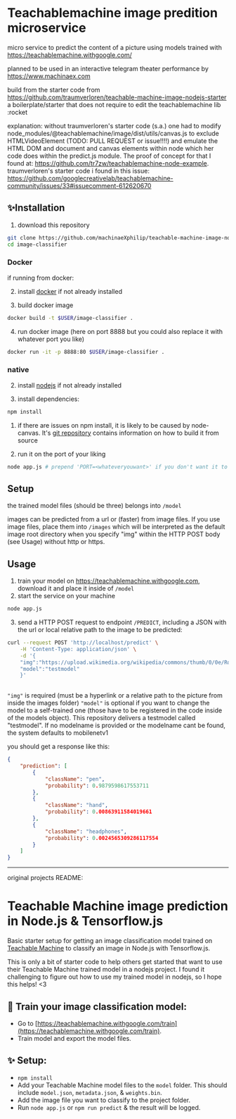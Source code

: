 # Teachablemachine image predition microservice

micro service to predict the content of a picture
using models trained with https://teachablemachine.withgoogle.com/

planned to be used in an interactive telegram theater performance by https://www.machinaex.com

build from the starter code from https://github.com/traumverloren/teachable-machine-image-nodejs-starter 
a boilerplate/starter that does not require to edit the teachablemachine lib :rocket

explanation: without traumverloren's starter code (s.a.) one had to modify node_modules/@teachablemachine/image/dist/utils/canvas.js to exclude HTMLVideoElement (TODO: PULL REQUEST or issue!!!!)
and emulate the HTML DOM and document and canvas elements within node which her code does within the predict.js module. The proof of concept for that I found at:
https://github.com/tr7zw/teachablemachine-node-example. traumverloren's starter code i found in this issue: 
https://github.com/googlecreativelab/teachablemachine-community/issues/33#issuecomment-612620670

## ✨Installation

1. download this repository
```sh
git clone https://github.com/machinaeXphilip/teachable-machine-image-nodejs-starter image-classifier;
cd image-classifier
```

### Docker
if running from docker:

2. install [docker](https://www.docker.com/) if not already installed

3. build docker image
```sh
docker build -t $USER/image-classifier .
```

4. run docker image (here on port 8888 but you could also replace it with whatever port you like)
```sh
docker run -it -p 8888:80 $USER/image-classifier .
```

### native

2. install [nodejs](https://nodejs.org/) if not already installed

3. install dependencies:
```sh
npm install
``` 

1. if there are issues on npm install, it is likely to be caused by node-canvas. It's [git repository](https://github.com/Automattic/node-canvas#installation) contains information on how to build it from source

2. run it on the port of your liking
```sh
node app.js # prepend 'PORT=<whateveryouwant>' if you don't want it to run on port 80 
```

## Setup

the trained model files (should be three) belongs into `/model`

images can be predicted from a url or (faster) from image files. If you use image files, place them into `/images` which will be interpreted as the default image root directory when you specify "img" within the HTTP POST body (see Usage) without http or https.

## Usage

1. train your model on https://teachablemachine.withgoogle.com, download it and place it inside of `/model`
2. start the service on your machine
```sh
node app.js 
```
3. send a HTTP POST request to endpoint `/PREDICT`, including a JSON with the url or local relative path to the image to be predicted:
```sh
curl --request POST 'http://localhost/predict' \
    -H 'Content-Type: application/json' \
    -d '{
    "img":"https://upload.wikimedia.org/wikipedia/commons/thumb/0/0e/Rotring_Rapidograph_0.35_mm_Technical_Pen.svg/638px-Rotring_Rapidograph_0.35_mm_Technical_Pen.svg.png",
    "model":"testmodel"
    }'
    
```
`"img"` is required (must be a hyperlink or a relative path to the picture from inside the images folder)
`"model"` is optional if you want to change the model to a self-trained one (those have to be registered in the code inside of the models object). This repository delivers a testmodel called "testmodel". If no modelname is provided or the modelname cant be found, the system defaults to mobilenetv1

you should get a response like this:

```JSON
{
    "prediction": [
        {
            "className": "pen",
            "probability": 0.9879598617553711
        },
        {
            "className": "hand",
            "probability": 0.00863911584019661
        },
        {
            "className": "headphones",
            "probability": 0.0024565309286117554
        }
    ]
}

```
---------
original projects README:
# Teachable Machine image prediction in Node.js & Tensorflow.js

Basic starter setup for getting an image classification model trained on [Teachable Machine](https://teachablemachine.withgoogle.com/train) to classify an image in Node.js with Tensorflow.js.

This is only a bit of starter code to help others get started that want to use their Teachable Machine trained model in a nodejs project. I found it challenging to figure out how to use my trained model in nodejs, so I hope this helps! <3

## 🏫 Train your image classification model:

- Go to [https://teachablemachine.withgoogle.com/train](https://teachablemachine.withgoogle.com/train).
- Train model and export the model files.

## ✨ Setup:

- `npm install`
- Add your Teachable Machine model files to the `model` folder. This should include `model.json`, `metadata.json`, & `weights.bin`.
- Add the image file you want to classify to the project folder.
- Run `node app.js` or `npm run predict` & the result will be logged.
